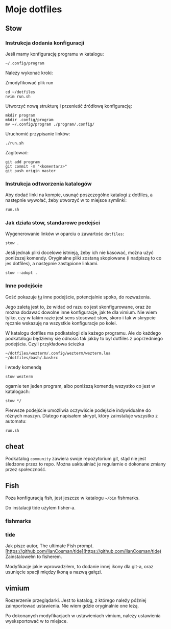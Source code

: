 # Moje dotfiles

## Stow


### Instrukcja dodania konfiguracji

Jeśli mamy konfigurację programu w katalogu:
```
~/.config/program
```
Należy wykonać kroki:

Zmodyfikować plik run
```
cd ~/dotfiles
nvim run.sh
```

Utworzyć nową strukturę i przenieść źródłową konfigurację:
```
mkdir program
mkdir .config/program
mv ~/.config/program ./program/.config/
```

Uruchomić przypisanie linków:
```
./run.sh
```
Zagitować:
```
git add program
git commit -m "<komentarz>"
git push origin master
```

### Instrukcja odtworzenia katalogów

Aby dodać linki na kompie, usunąć poszczególne katalogi z dotfiles,
a następnie wywołać, żeby utworzyć w to miejsce symlinki:
```bash
run.sh
```

### Jak działa stow, standarowe podejści

Wygenerowanie linków w oparciu o zawartośc `dotfiles`:
```
stow .
```

Jeśli jednak pliki docelowe istnieją, żeby ich nie kasować, można użyć poniższej
komendy. Oryginalne pliki zostaną skopiowane (i nadpiszą to co jes dotfiles), 
a następnie zastąpione linkami.
```
stow --adopt .
```

### Inne podejście

Gość pokazuje [tu](https://www.youtube.com/watch?v=90xMTKml9O0) inne podejście,
potencjalnie spoko, do rozważenia.

Jego zaletą jest to, że widać od razu co jest skonfigurowane, oraz że można
dodawać dowolne inne konfiguracje, jak te dla vimium. Nie wiem tylko, czy
w takim razie jest sens stosować stow, skoro i tak w skrypcie ręcznie 
wskazuję na wszystkie konfiguracje po kolei.

W katalogu dotfiles ma podkatalogi dla każego programu. Ale do każdego podkatalogu
będziemy się odnosić tak jakby to był dotfiles z poprzedniego podejścia. Czyli
przykładowa ścieżka 
```
~/dotfiles/wezterm/.config/wezterm/wezterm.lua
~/dotfiles/bash/.bashrc
```
i wtedy komendą
```
stow wezterm
```
ogarnie ten jeden program, albo poniższą komendą wszystko co jest w katalogach:
```
stow */
```
Pierwsze podejście umożliwia oczywiście podejście indywidualne do różnych maszyn.
Dlatego napisałem skrypt, który zainstaluje wszystko z automatu:

```bash
run.sh
```


## cheat

Podkatalog `community` zawiera swoje repozytorium git, stąd nie jest
śledzone przez to repo. Można uaktualniać je regularnie o dokonane
zmiany przez społeczność.

## Fish

Poza konfiguracją fish, jest jeszcze w katalogu `~/bin` fishmarks.

Do instalacji tide użylem fisher-a.
### fishmarks

### tide

Jak pisze autor, The ultimate Fish prompt. 
[https://github.com/IlanCosman/tide](https://github.com/IlanCosman/tide)
Zainstalowełm to fisherem.

Modyfikacje jakie wprowadziłem, to dodanie innej ikony dla git-a, oraz
usunięcie spacji między ikoną a nazwą gałęzi.

## vimium
Roszerzenie przeglądarki. Jest to katalog, z którego należy później zaimportować
ustawienia. Nie wiem gdzie oryginalnie one leżą. 

Po dokonanych modyfikacjach w ustawieniach vimium, należy ustawienia 
wyeksportować w to miejsce.

